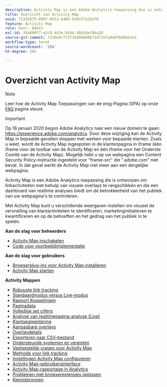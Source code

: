 ```yaml
---
description: Activity Map is een Adobe Analytics-toepassing die is ontworpen om linkactiviteiten met behulp van visuele overlays te rangschikken en die een dashboard van realtime analyses biedt om de betrokkenheid van het publiek van uw webpagina's te controleren.
title: Overzicht van Activity Map
uuid: 7232b875-6907-4b53-b466-5e9157a22ef0
feature: Activity Map
role: User, Admin
exl-id: 30a800f7-e2c8-443e-b5d4-36834ef0ba20
source-git-commit: 7226b4c77371b486006671d72efa9e0f0d9eb1ea
workflow-type: tm+mt
source-wordcount: '284'
ht-degree: 28%

---
```


# Overzicht van Activity Map

>[!NOTE]
>Leer hoe de Activity Map Toepassingen van de enig-Pagina (SPA) op onze [FAQ](/help/analyze/activity-map/activitymap-faq.md) pagina steunt.

>[!IMPORTANT]
>Op 16 januari 2020 begon Adobe Analytics naar een nieuw domein te gaan: https://experience.adobe.com/analytics. Door deze wijziging kan de Activity Map in bepaalde gevallen stoppen met werken voor bepaalde klanten. Zoals u weet, wordt de Activity Map ingespoten in de klantenpagina in iframe (één iframe voor de toolbar van de Activity Map en één iframe voor het Onderste Comité van de Activity Map). Mogelijk hebt u op uw webpagina een Content Security Policy-instructie ingesteld voor &quot;frame-src&quot; die &quot;.adobe.com&quot; niet bevat. In dat geval werkt de Activity Map niet meer aan een dergelijke webpagina.

Activity Map is een Adobe Analytics-toepassing die is ontworpen om linkactiviteiten met behulp van visuele overlays te rangschikken en die een dashboard van realtime analyses biedt om de betrokkenheid van het publiek van uw webpagina&#39;s te controleren.

Met Activity Map kunt u verschillende weergaven instellen om visueel de versnelling van klantactiviteiten te identificeren, marketinginitiatieven te kwantificeren en op de behoeften en het gedrag van het publiek in te spelen.

**Aan de slag voor beheerders**

* [Activity Map inschakelen](activitymap-getting-started/activitymap-getting-started-admins/activitymap-enable.md)
* [Code voor voorbeeldimplementatie](activitymap-getting-started/activitymap-getting-started-admins/activitymap-sample-implementation-code.md)

**Aan de slag voor gebruikers**

* [Browserplug-ins voor Activity Map installeren](activitymap-getting-started/activitymap-getting-started-users/activitymap-install.md)
* [Activity Map starten](activitymap-getting-started/activitymap-getting-started-users/activitymap-launch.md)

**Activity Mappen**

* [Robuuste link tracking](lnk-tracking-overview.md)
* [Standaardmodus versus Live-modus](activitymap-standard-live.md)
* [Rapport Koppelingen](activitymap-links-report.md)
* [Paginadata](activitymap-page-flow.md)
* [Volledige set cijfers](activitymap-complete-metrics.md)
* [Analyse van realtimepagina-analyse (Live)](activitymap-realtime.md)
* [Klantsegmentering](activitymap-multiple-segments.md)
* [Aanpasbare overlays](activitymap-gainerslosers.md)
* [Overlaydetails](activitymap-overlay-details.md)
* [Exporteren naar CSV-bestand](activitymap-csv.md)
* [Ondersteunde systemen en vereisten](activitymap-sysreqs.md)
* [Veelgestelde vragen over Activity Map](activitymap-faq.md)
* [Methode voor link tracking](activitymap-link-tracking/activitymap-link-tracking-methodology.md)
* [Instellingen Activity Map configureren](activitymap-overlay-settings.md)
* [Activity Map-gebruikersinterface](activitymap-user-interface.md)
* [Activity Map-rapportage in Analytics](activitymap-reporting-analytics.md)
* [Problemen met browserextensies oplossen](troubleshooting-browser-extensions.md)
* [Kennisbronnen](activitymap-info-resources.md)
